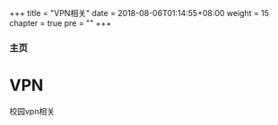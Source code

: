 +++
title = "VPN相关"
date = 2018-08-06T01:14:55+08:00
weight = 15
chapter = true
pre = "<b></b>"
+++

### 主页

# VPN
校园vpn相关
